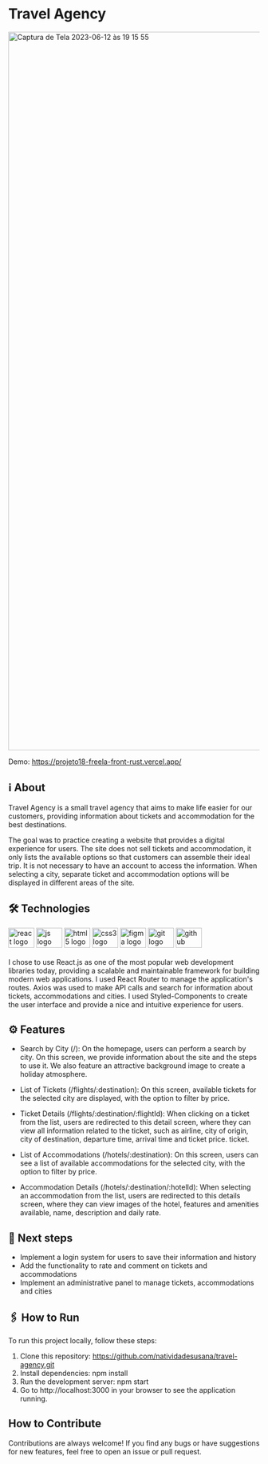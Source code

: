 # Travel Agency

<img width="1437" alt="Captura de Tela 2023-06-12 às 19 15 55" src="https://github.com/natividadesusana/travel-agency/assets/95102911/9f76cf18-812d-4aac-862f-b22c34d21311">

Demo: https://projeto18-freela-front-rust.vercel.app/

## ℹ️ About

Travel Agency is a small travel agency that aims to make life easier for our customers, providing information about tickets and accommodation for the best destinations.

The goal was to practice creating a website that provides a digital experience for users. The site does not sell tickets and accommodation, it only lists the available options so that customers can assemble their ideal trip. It is not necessary to have an account to access the information. When selecting a city, separate ticket and accommodation options will be displayed in different areas of the site.

## 🛠️ Technologies
<div> 
 <img src="https://cdn.jsdelivr.net/gh/devicons/devicon/icons/react/react-original.svg" height="40" width="52" alt="react logo"  />
  <img src="https://cdn.jsdelivr.net/gh/devicons/devicon/icons/javascript/javascript-original.svg" height="40" width="52" alt="js logo"  />
  <img src="https://cdn.jsdelivr.net/gh/devicons/devicon/icons/html5/html5-original.svg" height="40" width="52" alt="html5 logo"  />
  <img src="https://cdn.jsdelivr.net/gh/devicons/devicon/icons/css3/css3-original.svg" height="40" width="52" alt="css3 logo"  />
  <img src="https://cdn.jsdelivr.net/gh/devicons/devicon/icons/figma/figma-original.svg" height="40" width="52" alt="figma logo"   />        
  <img src="https://cdn.jsdelivr.net/gh/devicons/devicon/icons/git/git-original.svg" height="40" width="52" alt="git logo"  />
  <img src="https://cdn.jsdelivr.net/gh/devicons/devicon/icons/github/github-original.svg" height="40" width="52" alt="github logo" /> 
<div>
<br>
I chose to use React.js as one of the most popular web development libraries today, providing a scalable and maintainable framework for building modern web applications. I used React Router to manage the application's routes. Axios was used to make API calls and search for information about tickets, accommodations and cities. I used Styled-Components to create the user interface and provide a nice and intuitive experience for users.

## ⚙️ Features

- Search by City (/):
On the homepage, users can perform a search by city. On this screen, we provide information about the site and the steps to use it. We also feature an attractive background image to create a holiday atmosphere.

- List of Tickets (/flights/:destination):
On this screen, available tickets for the selected city are displayed, with the option to filter by price.

- Ticket Details (/flights/:destination/:flightId):
When clicking on a ticket from the list, users are redirected to this detail screen, where they can view all information related to the ticket, such as airline, city of origin, city of destination, departure time, arrival time and ticket price. ticket.

- List of Accommodations (/hotels/:destination):
On this screen, users can see a list of available accommodations for the selected city, with the option to filter by price.

- Accommodation Details (/hotels/:destination/:hotelId):
When selecting an accommodation from the list, users are redirected to this details screen, where they can view images of the hotel, features and amenities available, name, description and daily rate.

## 🚀 Next steps
- Implement a login system for users to save their information and history
- Add the functionality to rate and comment on tickets and accommodations
- Implement an administrative panel to manage tickets, accommodations and cities

## 🖇️ How to Run
To run this project locally, follow these steps:

1. Clone this repository: https://github.com/natividadesusana/travel-agency.git
2. Install dependencies: npm install
3. Run the development server: npm start
4. Go to http://localhost:3000 in your browser to see the application running.

## How to Contribute
Contributions are always welcome! If you find any bugs or have suggestions for new features, feel free to open an issue or pull request.

